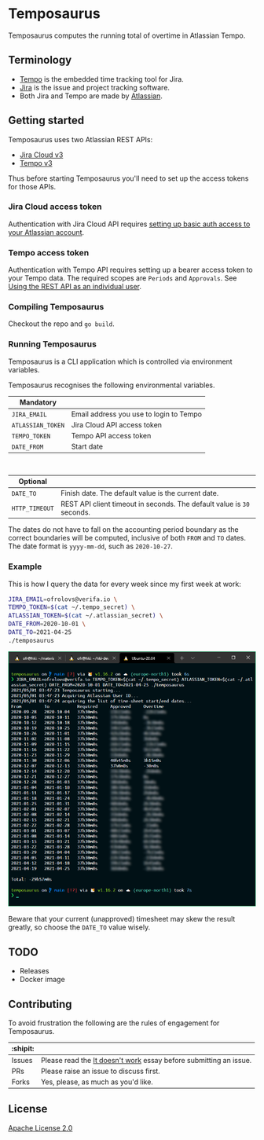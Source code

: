 # Temposaurus

Temposaurus computes the running total of overtime in Atlassian Tempo.

## Terminology 

* [Tempo](https://www.tempo.io/) is the embedded time tracking tool for Jira.
* [Jira](https://www.atlassian.com/software/jira) is the issue and project tracking software.
* Both Jira and Tempo are made by [Atlassian](https://www.atlassian.com/).

## Getting started

Temposaurus uses two Atlassian REST APIs:

* [Jira Cloud v3](https://developer.atlassian.com/cloud/jira/platform/rest/v3/intro/)
* [Tempo v3](https://apidocs.tempo.io/)

Thus before starting Temposaurus you'll need to set up the access tokens for those APIs.

### Jira Cloud access token

Authentication with Jira Cloud API requires [setting up basic auth access to your Atlassian account](https://developer.atlassian.com/cloud/jira/platform/basic-auth-for-rest-apis/).

### Tempo access token

Authentication with Tempo API requires setting up a bearer access token to your Tempo data. The required scopes are `Periods` and `Approvals`. See [Using the REST API as an individual user](https://apidocs.tempo.io/).

### Compiling Temposaurus

Checkout the repo and `go build`.

### Running Temposaurus

Temposaurus is a CLI application which is controlled via environment variables.

Temposaurus recognises the following environmental variables.

| Mandatory | |
|-------------------|-----------------------------------------|
| `JIRA_EMAIL`      | Email address you use to login to Tempo |
| `ATLASSIAN_TOKEN`	| Jira Cloud API access token |
| `TEMPO_TOKEN`	    | Tempo API access token |
| `DATE_FROM`       | Start date |

&nbsp;

| Optional | |
|----------------|-----------------------------------------------------|
| `DATE_TO`      | Finish date. The default value is the current date. |
| `HTTP_TIMEOUT` | REST API client timeout in seconds. The default value is `30` seconds. |

The dates do not have to fall on the accounting period boundary as the correct boundaries will be computed, inclusive of both `FROM` and `TO` dates. The date format is `yyyy-mm-dd`, such as `2020-10-27`.

### Example

This is how I query the data for every week since my first week at work:

```bash
JIRA_EMAIL=ofrolovs@verifa.io \
TEMPO_TOKEN=$(cat ~/.tempo_secret) \
ATLASSIAN_TOKEN=$(cat ~/.atlassian_secret) \
DATE_FROM=2020-10-01 \
DATE_TO=2021-04-25
./temposaurus
```

![temposaurus-screenshot](readme-screenshot.png)

Beware that your current (unapproved) timesheet may skew the result greatly, so choose the `DATE_TO` value wisely.

## TODO

* Releases
* Docker image

## Contributing

To avoid frustration the following are the rules of engagement for Temposaurus.

| :shipit: | | 
|--------|-----------------------------------------------------------------------------------------------------------------|
| Issues | Please read the [It doesn't work](https://00f.net/2021/03/26/it-doesnt-work/) essay before submitting an issue. |
| PRs    | Please raise an issue to discuss first. |
| Forks  | Yes, please, as much as you'd like. |

## License

[Apache License 2.0](https://github.com/olliefr/temposaurus/blob/main/LICENSE)
